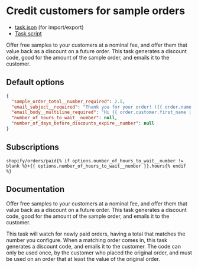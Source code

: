 # Credit customers for sample orders

* [task.json](../../tasks/credit-customers-for-sample-orders.json) (for import/export)
* [Task script](./script.liquid)

Offer free samples to your customers at a nominal fee, and offer them that value back as a discount on a future order. This task generates a discount code, good for the amount of the sample order, and emails it to the customer.

## Default options

```json
{
  "sample_order_total__number_required": 2.5,
  "email_subject__required": "Thank you for your order! ({{ order.name }})",
  "email_body__multiline_required": "Hi {{ order.customer.first_name | default: \"there\" }},\n\nThank you for ordering a sample! Please use this discount code to apply this value to your next order:\n\nDISCOUNT_CODE\n\nThanks,\nThe team at {{ shop.name }}",
  "number_of_hours_to_wait__number": null,
  "number_of_days_before_discounts_expire__number": null
}
```

## Subscriptions

```liquid
shopify/orders/paid{% if options.number_of_hours_to_wait__number != blank %}+{{ options.number_of_hours_to_wait__number }}.hours{% endif %}
```

## Documentation

Offer free samples to your customers at a nominal fee, and offer them that value back as a discount on a future order. This task generates a discount code, good for the amount of the sample order, and emails it to the customer.

This task will watch for newly paid orders, having a total that matches the number you configure. When a matching order comes in, this task generates a discount code, and emails it to the customer. The code can only be used once, by the customer who placed the original order, and must be used on an order that at least the value of the original order.
